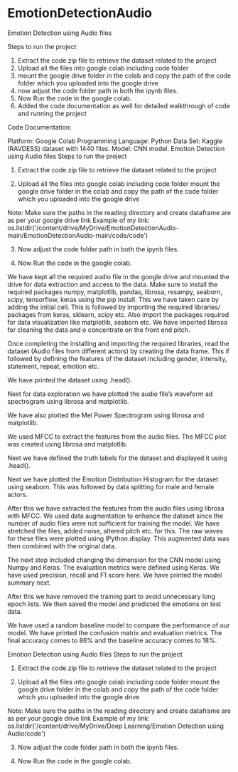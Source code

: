 # EmotionDetectionAudio
Emotion Detection using Audio files

Steps to run the project
1) Extract the code.zip file to retrieve the dataset related to the project
2) Upload all the files into google colab including code folder
3) mount the google drive folder in the colab and copy the path of the code folder which you uploaded into the google drive
4) now adjust the code folder path in both the ipynb files.
5) Now Run the code in the google colab.
6) Added the code documentation as well for detailed walkthrough of code and running the project



Code Documentation:

Platform: Google Colab 
Programming Language: Python
Data Set: Kaggle (RAVDESS) dataset with 1440 files.
Model: CNN model.
Emotion Detection using Audio files
Steps to run the project

1)  Extract the code.zip file to retrieve the dataset related to the project

2) Upload all the files into google colab including code folder
mount the google drive folder in the colab and copy the path of the code folder which you uploaded into the google drive

Note: Make sure the paths in the reading directory and create dataframe are as per your google drive link
Example of my link: os.listdir('/content/drive/MyDrive/EmotionDetectionAudio-main/EmotionDetectionAudio-main/code/code')

3) Now adjust the code folder path in both the ipynb files.

4) Now Run the code in the google colab.

We have kept all the required audio file in the google drive and mounted the drive for data extraction and access to the data.
Make sure to install the required packages numpy, matplotlib, pandas, librosa, resampy, seaborn, scipy, tensorflow, keras using the pip install.  This we have taken care by adding the initial cell. This is followed by importing the required libraries/ packages from  keras, sklearn, scipy etc. Also import the packages required for data visualization like matplotlib, seaborn etc. We have imported librosa for cleaning the data and o concentrate on the front end pitch.

Once completing the installing and importing the required libraries, read the dataset (Audio files from different actors) by creating the data frame. This if followed by defining the features of the dataset including gender, intensity, statement, repeat, emotion etc.

We have printed the dataset using .head().

Next for data exploration we have plotted the audio file’s waveform ad spectrogram using librosa and matplotlib.

We have also plotted the Mel Power Spectrogram using librosa and matplotlib.

We used MFCC to extract the features from the audio files. The MFCC plot was created using librosa and matplotlib.

Next we have defined the truth labels for the dataset and displayed it using .head().

Next we have plotted the Emotion Distribution Histogram for the dataset using seaborn. This was followed by data splitting for male and female actors.

After this we have extracted the features from the audio files using librosa with MFCC. We used data augmentation to enhance the dataset since the number of audio files were not sufficient for training the model. We have stretched the files, added noise, altered pitch etc. for this. The raw waves for these files were plotted using IPython.display.
This augmented data was then combined with the original data.

The next step included changing the dimension for the CNN model using Numpy and Keras. The evaluation metrics were defined using Keras. We have used precision, recall and F1 score here. We have printed the model summary next.

After this we have removed the training part to avoid unnecessary long epoch lists. We then saved the model and predicted the emotions on test data.

We have used a random baseline model to compare the performance of our model. We have printed the confusion matrix and evaluation metrics. The final accuracy comes to 86% and the baseline accuracy comes to 18%.

Emotion Detection using Audio files
Steps to run the project

1)  Extract the code.zip file to retrieve the dataset related to the project

2) Upload all the files into google colab including code folder
mount the google drive folder in the colab and copy the path of the code folder which you uploaded into the google drive

Note: Make sure the paths in the reading directory and create dataframe are as per your google drive link
Example of my link: os.listdir('/content/drive/MyDrive/Deep Learning/Emotion Detection using Audio/code')

3) Now adjust the code folder path in both the ipynb files.

4) Now Run the code in the google colab.






